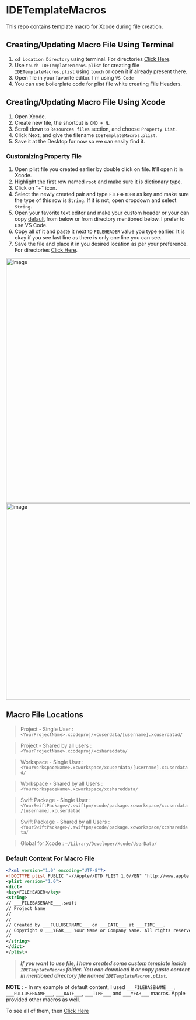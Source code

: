 # IDETemplateMacros
This repo contains template macro for Xcode during file creation.

## Creating/Updating Macro File Using Terminal

1. `cd Location Directory` using terminal. For directories [Click Here](https://github.com/rehannali/ide-template-macros/edit/main/README.md#macro-file-locations).
2. Use `touch IDETemplateMacros.plist` for creating file `IDETemplateMacros.plist` using `touch` or open it if already present there.
3. Open file in your favorite editor. I'm using `VS Code`
4. You can use boilerplate code for plist file white creating File Headers.

## Creating/Updating Macro File Using Xcode

1. Open Xcode.
2. Create new file, the shortcut is `CMD + N`.
3. Scroll down to `Resources files` section, and choose `Property List`.
4. Click Next, and give the filename `IDETemplateMacros.plist`.
5. Save it at the Desktop for now so we can easily find it.

### Customizing Property File

1. Open plist file you created earlier by double click on file. It'll open it in Xcode.
2. Highlight the first row named `root` and make sure it is dictionary type.
3. Click on "+" icon.
4. Select the newly created pair and type `FILEHEADER` as key and make sure the type of this row is `String`. If it is not, open dropdown and select `String`.
5. Open your favorite text editor and make your custom header or your can copy [default](https://github.com/rehannali/ide-template-macros/edit/main/README.md#default-content-for-macro-file) from below or from directory mentioned below. I prefer to use VS Code.
6. Copy all of it and paste it next to `FILEHEADER` value you type earlier. It is okay if you see last line as there is only one line you can see.
7. Save the file and place it in you desired location as per your preference. For directories [Click Here](https://github.com/rehannali/ide-template-macros/edit/main/README.md#macro-file-locations).

<img width="669" alt="image" src="https://user-images.githubusercontent.com/22426977/194575309-566f54b6-5f36-4ce4-8e0c-e39d3ebb77c3.png">
<img width="537" alt="image" src="https://user-images.githubusercontent.com/22426977/194575500-93807bb2-3a15-4590-bf1d-cc00eb80d248.png">

## Macro File Locations

> Project - Single User :
`<YourProjectName>.xcodeproj/xcuserdata/[username].xcuserdatad/`

> Project - Shared by all users :
`<YourProjectName>.xcodeproj/xcshareddata/`

> Workspace - Single User :
`<YourWorkspaceName>.xcworkspace/xcuserdata/[username].xcuserdatad/`

> Workspace - Shared by all Users :
`<YourWorkspaceName>.xcworkspace/xcshareddata/`

> Swift Package - Single User : 
`<YourSwiftPackage>/.swiftpm/xcode/package.xcworkspace/xcuserdata/[username].xcuserdatad`

> Swift Package - Shared by all Users :
`<YourSwiftPackage>/.swiftpm/xcode/package.xcworkspace/xcshareddata/`

> Global for Xcode :
`~/Library/Developer/Xcode/UserData/`

### Default Content For Macro File
```xml
<?xml version="1.0" encoding="UTF-8"?>
<!DOCTYPE plist PUBLIC "-//Apple//DTD PLIST 1.0//EN" "http://www.apple.com/DTDs/PropertyList-1.0.dtd">
<plist version="1.0">
<dict>
<key>FILEHEADER</key>
<string>
// ___FILEBASENAME___.swift
// Project Name
// 
// 
// Created by ___FULLUSERNAME___ on ___DATE___ at ___TIME___.
// Copyright © ___YEAR___ Your Name or Company Name. All rights reserved.
// 
</string>
</dict>
</plist>
```

> ***If you want to use file, I have created some custom template inside `IDETemplateMacros` folder.
You can download it or copy paste content in mentioned directory file named `IDETemplateMacros.plist`.***

**NOTE** : -
In my example of default content, I used `___FILEBASENAME___`, `___FULLUSERNAME___`, `___DATE___`, `___TIME___` and `___YEAR___` macros. 
Apple provided other macros as well.

To see all of them, then [Click Here](https://help.apple.com/xcode/mac/current/#/dev7fe737ce0)
